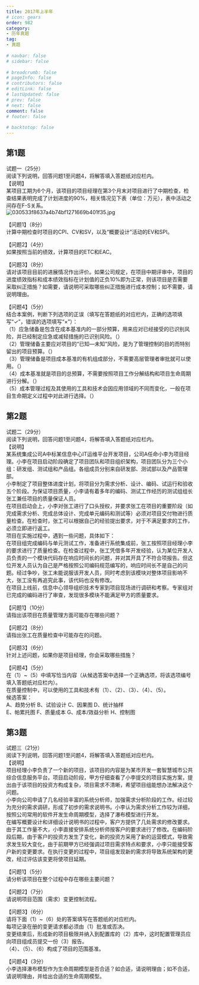```yaml
---  
title: 2017年上半年  
# icon: gears  
order: 982  
category:  
- 历年真题  
tag:  
- 真题  
  
# navbar: false  
# sidebar: false  
  
# breadcrumb: false  
# pageInfo: false  
# contributors: false  
# editLink: false  
# lastUpdated: false  
# prev: false  
# next: false  
comment: false  
# footer: false  
  
# backtotop: false  
---  
```

## 第1题 ##

试题一（25分）  
阅读下列说明，回答问题1至问题4，将解答填入答题纸对应栏内。  
【说明】  
某项目工期为6个月，该项目的项目经理在第3个月末对项目进行了中期检查，检查结果表明完成了计划进度的90%，相关情况见下表（单位：万元），表中活动之间存在F-S关系。  
![030533f8637a4b74bf1271669b401f35.jpg][]  
  
【问题1】（8分）  
计算中期检查时项目的CPI、CV和SV，以及“概要设计”活动的EV和SPI。  
  
【问题2】（4分）  
如果按照当前的绩效，计算项目的ETC和EAC。  
  
【问题3】（8分）  
请对该项目目前的进展情况作出评价。如果公司规定，在项目中期评审中，项目的进度绩效指标和成本绩效指标在计划值的正负10%即为正常，则该项目是否需要采取纠正措施？如需要，请说明可采取哪些纠正措施进行成本控制；如不需要，请说明理由。  
  
【问题4】（5分）  
结合本案例，判断下列选项的正误（填写在答题纸的对应栏内，正确的选项填写“✓”，错误的选项填写“×”）：  
（1）应急储备是包含在成本基准内的一部分预算，用来应对已经接受的已识别风险，并已经制定应急或减轻措施的已识别风险。（）  
（2）管理储备主要应对项目的“已知—未知”风险，是为了管理控制的目的而特别留出的项目预算。（）  
（3）管理储备是项目成本基准的有机组成部分，不需要高层管理者审批就可以使用。（）  
（4）成本基准就是项目的总预算，不需要按照项目工作分解结构和项目生命周期进行分解。（）  
（5）成本管理过程及其使用的工具和技术会因应用领域的不同而变化，一般在项目生命期定义过程中对此进行选择。（）  


## 第2题 ##

试题二（29分）  
阅读下列说明，回答问题1至问题4，将解答填入答题纸对应栏内。  
【说明】  
某系统集成公司A中标某信息中心IT运维平台开发项目，公司A任命小李为项目经理。小李在项目启动阶段确定了项目团队和项目组织架构，项目团队分为三个小组：研发组、测试组和产品组。各组成员分别来自研发部、测试部以及产品管理部。  
小李制定了项目整体进度计划，将项目分为需求分析、设计、编码、试运行和验收五个阶段。为保证项目质量，小李请有着多年的编码、测试工作经历的测试组组长张工兼任项目的质量保证人员。  
在项目启动会上，小李对张工进行了口头授权，并要求张工在项目的重要阶段（如完成需求分析、完成总体设计、完成单元编码和测试等）必须对项目交付物进行质量检查。在检查时，张工可以根据自己的经验提出要求，对于不满足要求的工作，必须立即进行返工。  
项目在实施过程中，遇到一些问题，具体如下：  
在项目组完成编码与单元测试工作，准备进行系统集成前，张工按照项目经理小李的要求进行了质量检查。在检查过程中，张工凭借多年开发经验，认为某位开发人员负责的一个模块代码存在响应时间长的问题，并对其开具了不符合项报告。但这位开发人员认为自己是严格按照公司编码规范编写的，响应时间长不是自己的问题。经过争吵，张工未能说服该开发人员，同时考虑到该模块对整体项目影响不大，张工没有再追究此事，该代码也没有修改。  
在项目上线前，信息中心领导组织技术专家到项目现场进行调研和考察。专家组对已完成的编码进行了审查，发现很多模块不能满足甲方的质量要求。  
  
【问题1】（10分）  
请指出该项目在质量管理方面可能存在哪些问题？  
  
【问题2】（8分）  
请指出张工在质量检查中可能存在的问题。  
  
【问题3】（6分）  
针对上述问题，如果你是项目经理，你会采取哪些措施？  
  
【问题4】（5分）  
在（1）~（5）中填写恰当内容（从候选答案中选择一个正确选项，将该选项编号填入答题纸对应栏内）。  
在质量控制中，可以使用的工具和技术有（1）、（2）、（3）、（4）、（5）。  
候选答案：  
A、趋势分析 B、试验设计 C、因果图 D、统计抽样  
E、帕累托图 F、质量成本 G、成本/效益分析 H、控制图  


## 第3题 ##

试题三（21分）  
阅读下列说明，回答问题1至问题4，将解答填入答题纸对应栏内。  
【说明】  
项目经理小李负责了一个新的项目，该项目的内容是为某市开发一套智慧城市公共综合信息服务平台。项目启动阶段，甲方仔细查看了小李提交的项目实施方案，提出由于该项目的投资方构成复杂，项目需求不清晰，希望项目组能想办法解决这个问题。  
小李向公司申请了几名经验丰富的系统分析师，加强需求分析阶段的工作。经过较为充分的需求调研，形成了初步的需求说明书。小李认为需求分析工作较为详细，按照公司常用的软件开发生命周期模型，选择了瀑布模型进行开发。  
在编写概要设计和详细设计说明书的过程中，客户方提供了几处需求的修改要求。由于其工作量不大，小李直接安排系统分析师按客户的要求进行了修改。在编码阶段后期，由于客户的投资方发生了变化，新的投资方采用了新的运营模式，导致需求发生较大变化，由于前期甲方已经强调过项目需求特点和要求，小李只能接受客户新的变更要求。在执行变更的过程中，项目组发现新的需求将导致系统架构的更改，经过评估该变更将使项目延期。  
  
【问题1】（5分）  
请分析该项目在整个过程中存在哪些主要问题？  
  
【问题2】（7分）  
请说明项目范围（需求）变更控制流程。  
  
【问题3】（6分）  
请将下面（1）~（6）处的答案填写在答题纸的对应栏内。  
每项记录在册的变更请求都必须由（1）批准或否决。  
变更结束后，形成新的项目极限并纳入到配置库的（2）库中，这时配置管理员应向项目组成员提交一份（3）报告。  
（4）、（5）、（6）构成了项目的范围基准。  
  
【问题4】（3分）  
小李选择瀑布模型作为生命周期模型是否合适？如合适，请说明理由；如不合适，请说明理由，并给出合适的生命周期模型。  



[030533f8637a4b74bf1271669b401f35.jpg]: https://www.xkxxkx.cn/file/exam/software/信息系统项目管理师/案例/第1题/030533f8637a4b74bf1271669b401f35.jpg
